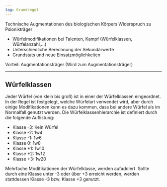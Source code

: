 ```yaml
---
tag: Grundregel
---
```



Technische Augmentationen des biologischen Körpers
Widerspruch zu Psionikträger

- Würfelmodifikationen bei Talenten, Kampf (Würfelklassen, Würfelanzahl,...)
- Unterschiedliche Berechnung der Sekundärwerte
- Grundstats und neue Einsatzmöglichkeiten

Vorteil: 
	Augmentationsträger (Wird zum Augmentationsträger)


---
## Würfelklassen
Jeder Würfel (von klein bis groß) ist in einer der Würfelklassen eingeordnet. In der Regel ist festgelegt, welche Würfelart verwendet wird, aber durch einige Modifikationen kann es dazu kommen, dass bei andere Würfel als im Normalfall genutzt werden. Die Würfelklassenhierarchie ist definiert durch die folgende Auflistung:

- Klasse -3: Kein Würfel
- Klasse -2: 1w4
- Klasse -1: 1w6
- Klasse 0: 1w8
- Klasse +1: 1w10
- Klasse +2: 1w12
- Klasse +3: 1w20

Mehrfache Modifikationen der Würfelklasse, werden aufaddiert. Sollte durch eine Klasse unter -3 oder über +3 erreicht werden, werden stattdessen Klasse -3 bzw. Klasse +3 genutzt.